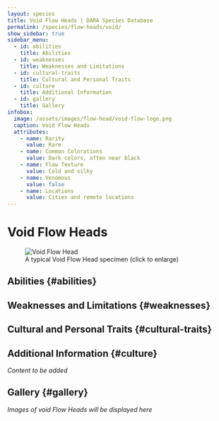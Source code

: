 ```yaml
---
layout: species
title: Void Flow Heads | DARA Species Database
permalink: /species/flow-heads/void/
show_sidebar: true
sidebar_menu:
  - id: abilities
    title: Abilities
  - id: weaknesses
    title: Weaknesses and Limitations
  - id: cultural-traits
    title: Cultural and Personal Traits
  - id: culture
    title: Additional Information
  - id: gallery
    title: Gallery
infobox:
  image: /assets/images/flow-head/void-flow-logo.png
  caption: Void Flow Heads
  attributes:
    - name: Rarity
      value: Rare
    - name: Common Colorations
      value: Dark colors, often near black
    - name: Flow Texture
      value: Cold and silky
    - name: Venomous
      value: false
    - name: Locations
      value: Cities and remote locations
---
```


# Void Flow Heads

<div class="species-image">
  <figure>
    <img src="{{ '/assets/images/void-example-1.png' | relative_url }}" 
         alt="Void Flow Head" 
         class="thumbnail" 
         onclick="openLightbox(this.src, this.alt)">
    <figcaption>A typical Void Flow Head specimen (click to enlarge)</figcaption>
  </figure>
</div>

## Abilities {#abilities}

## Weaknesses and Limitations {#weaknesses}

## Cultural and Personal Traits {#cultural-traits}

## Additional Information {#culture}

*Content to be added*

## Gallery {#gallery}

*Images of void Flow Heads will be displayed here*
